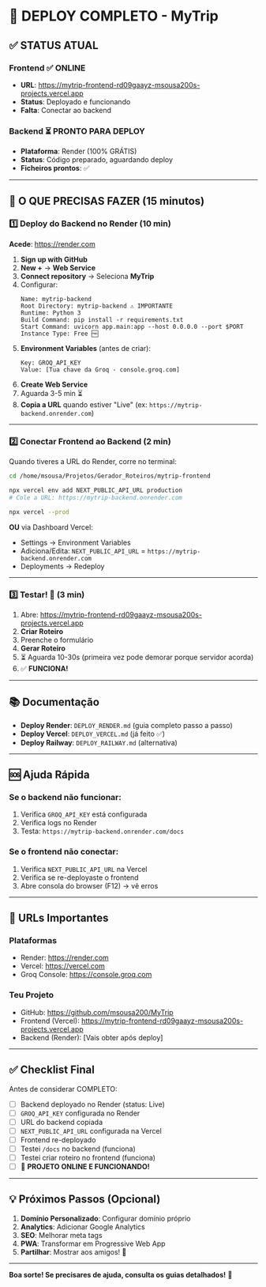 # 🚀 DEPLOY COMPLETO - MyTrip

## ✅ STATUS ATUAL

### Frontend ✅ ONLINE
- **URL**: https://mytrip-frontend-rd09gaayz-msousa200s-projects.vercel.app
- **Status**: Deployado e funcionando
- **Falta**: Conectar ao backend

### Backend ⏳ PRONTO PARA DEPLOY
- **Plataforma**: Render (100% GRÁTIS)
- **Status**: Código preparado, aguardando deploy
- **Ficheiros prontos**: ✅

---

## 📝 O QUE PRECISAS FAZER (15 minutos)

### 1️⃣ Deploy do Backend no Render (10 min)

**Acede**: https://render.com

1. **Sign up with GitHub**
2. **New +** → **Web Service**
3. **Connect repository** → Seleciona **MyTrip**
4. Configurar:
   ```
   Name: mytrip-backend
   Root Directory: mytrip-backend ⚠️ IMPORTANTE
   Runtime: Python 3
   Build Command: pip install -r requirements.txt
   Start Command: uvicorn app.main:app --host 0.0.0.0 --port $PORT
   Instance Type: Free 🆓
   ```
5. **Environment Variables** (antes de criar):
   ```
   Key: GROQ_API_KEY
   Value: [Tua chave da Groq - console.groq.com]
   ```
6. **Create Web Service**
7. Aguarda 3-5 min ⏳
8. **Copia a URL** quando estiver "Live" (ex: `https://mytrip-backend.onrender.com`)

---

### 2️⃣ Conectar Frontend ao Backend (2 min)

Quando tiveres a URL do Render, corre no terminal:

```bash
cd /home/msousa/Projetos/Gerador_Roteiros/mytrip-frontend

npx vercel env add NEXT_PUBLIC_API_URL production
# Cole a URL: https://mytrip-backend.onrender.com

npx vercel --prod
```

**OU** via Dashboard Vercel:
- Settings → Environment Variables
- Adiciona/Edita: `NEXT_PUBLIC_API_URL` = `https://mytrip-backend.onrender.com`
- Deployments → Redeploy

---

### 3️⃣ Testar! 🎉 (3 min)

1. Abre: https://mytrip-frontend-rd09gaayz-msousa200s-projects.vercel.app
2. **Criar Roteiro**
3. Preenche o formulário
4. **Gerar Roteiro**
5. ⏳ Aguarda 10-30s (primeira vez pode demorar porque servidor acorda)
6. ✅ **FUNCIONA!**

---

## 📚 Documentação

- **Deploy Render**: `DEPLOY_RENDER.md` (guia completo passo a passo)
- **Deploy Vercel**: `DEPLOY_VERCEL.md` (já feito ✅)
- **Deploy Railway**: `DEPLOY_RAILWAY.md` (alternativa)

---

## 🆘 Ajuda Rápida

### Se o backend não funcionar:
1. Verifica `GROQ_API_KEY` está configurada
2. Verifica logs no Render
3. Testa: `https://mytrip-backend.onrender.com/docs`

### Se o frontend não conectar:
1. Verifica `NEXT_PUBLIC_API_URL` na Vercel
2. Verifica se re-deployaste o frontend
3. Abre consola do browser (F12) → vê erros

---

## 🎯 URLs Importantes

### Plataformas
- Render: https://render.com
- Vercel: https://vercel.com
- Groq Console: https://console.groq.com

### Teu Projeto
- GitHub: https://github.com/msousa200/MyTrip
- Frontend (Vercel): https://mytrip-frontend-rd09gaayz-msousa200s-projects.vercel.app
- Backend (Render): [Vais obter após deploy]

---

## ✅ Checklist Final

Antes de considerar COMPLETO:

- [ ] Backend deployado no Render (status: Live)
- [ ] `GROQ_API_KEY` configurada no Render
- [ ] URL do backend copiada
- [ ] `NEXT_PUBLIC_API_URL` configurada na Vercel
- [ ] Frontend re-deployado
- [ ] Testei `/docs` no backend (funciona)
- [ ] Testei criar roteiro no frontend (funciona)
- [ ] 🎉 **PROJETO ONLINE E FUNCIONANDO!**

---

## 💡 Próximos Passos (Opcional)

1. **Domínio Personalizado**: Configurar domínio próprio
2. **Analytics**: Adicionar Google Analytics
3. **SEO**: Melhorar meta tags
4. **PWA**: Transformar em Progressive Web App
5. **Partilhar**: Mostrar aos amigos! 🚀

---

**Boa sorte! Se precisares de ajuda, consulta os guias detalhados!** 📖
